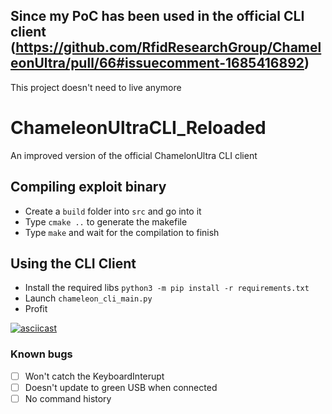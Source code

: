 ## Since my PoC has been used in the official CLI client (https://github.com/RfidResearchGroup/ChameleonUltra/pull/66#issuecomment-1685416892) 
This project doesn't need to live anymore

# ChameleonUltraCLI_Reloaded
An improved version of the official ChamelonUltra CLI client

## Compiling exploit binary
- Create a ``build`` folder into ``src`` and go into it
- Type ``cmake ..`` to generate the makefile
- Type ``make`` and wait for the compilation to finish

## Using the CLI Client
- Install the required libs ``python3 -m pip install -r requirements.txt``
- Launch ``chameleon_cli_main.py`` 
- Profit

[![asciicast](https://asciinema.org/a/601195.png)](https://asciinema.org/a/601195)

### Known bugs
- [ ] Won't catch the KeyboardInterupt 
- [ ] Doesn't update to green USB when connected 
- [ ] No command history
